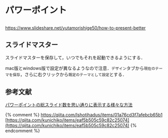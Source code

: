 

# パワーポイント

## 
https://www.slideshare.net/yutamorishige50/how-to-present-better


## スライドマスター

スライドマスターを保存して，いつでもそれを起動できるようにする．


mac版とwindows版で設定が異なるようなので注意．`デザイン`タブから`現在のテーマを保存`，さらに右クリックから`既定のテーマとして設定`とする．

## 参考文献

[パワーポイントの総スライド数を思い通りに表示する様々な方法](https://thepopp.com/how-to-insert-total-number-of-slides/)

{% comment %}
https://qiita.com/Ishotihadus/items/01a76cd3f7afebcb65b1
[https://qiita.com/kunichiko/items/eaf5b505c59c82c25074](https://qiita.com/kunichiko/items/eaf5b505c59c82c25074)
{% endcomment %}


